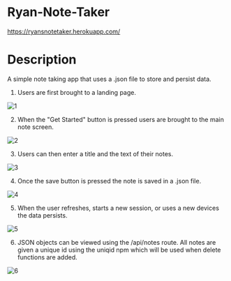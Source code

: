 # Ryan-Note-Taker

https://ryansnotetaker.herokuapp.com/

# Description 

A simple note taking app that uses a .json file to store and persist data. 

1. Users are first brought to a landing page. 

![1](https://user-images.githubusercontent.com/74829094/117705181-bd5c7d80-b199-11eb-8797-3a40ca42a7a7.png)


2. When the "Get Started" button is pressed users are brought to the main note screen.

![2](https://user-images.githubusercontent.com/74829094/117705190-bfbed780-b199-11eb-9904-ded4dfcd2319.png)


3. Users can then enter a title and the text of their notes. 

![3](https://user-images.githubusercontent.com/74829094/117705202-c51c2200-b199-11eb-8a4c-5a8a8f5836da.png)

4. Once the save button is pressed the note is saved in a .json file.

![4](https://user-images.githubusercontent.com/74829094/117705216-cbaa9980-b199-11eb-8dab-cf70721a5690.png)

5. When the user refreshes, starts a new session, or uses a new devices the data persists. 

![5](https://user-images.githubusercontent.com/74829094/117705238-d107e400-b199-11eb-9c7c-fa3727c6050c.png)

6. JSON objects can be viewed using the /api/notes route. All notes are given a unique id using the uniqid npm which will be used when delete functions are added. 

![6](https://user-images.githubusercontent.com/74829094/117705254-d6652e80-b199-11eb-89b7-3c8b896d3a7d.png)
